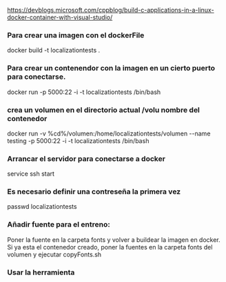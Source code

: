 https://devblogs.microsoft.com/cppblog/build-c-applications-in-a-linux-docker-container-with-visual-studio/

### Para crear una imagen con el dockerFile
docker build -t localizationtests .
### Para crear un contenendor con la imagen en un cierto puerto para conectarse.
docker run -p 5000:22 -i -t localizationtests /bin/bash

###          crea un volumen en el directorio actual /volu     nombre del contenedor 
docker run -v %cd%/volumen:/home/localizationtests/volumen --name testing -p 5000:22 -i -t localizationtests /bin/bash

### Arrancar el servidor para conectarse a docker
service ssh start 
### Es necesario definir una contreseña la primera vez
passwd localizationtests


### Añadir fuente para el entreno:
Poner la fuente en la carpeta fonts y volver a buildear la imagen en docker.
Si ya esta el contenedor creado, poner la fuentes en la carpeta fonts del volumen y ejecutar copyFonts.sh


### Usar la herramienta
